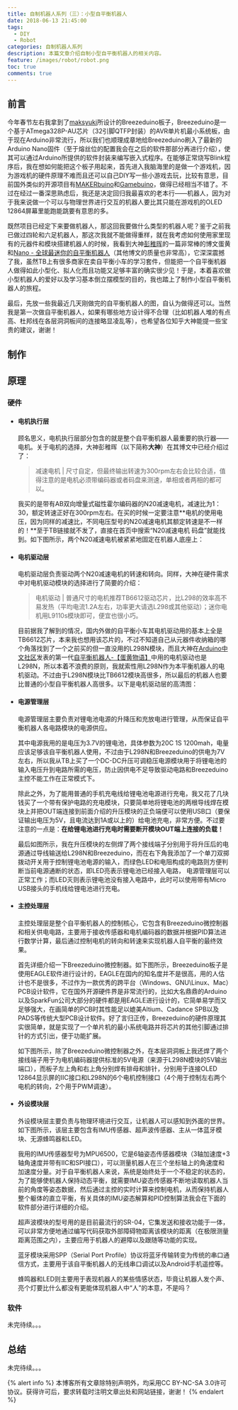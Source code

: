 ```yaml
---
title: 自制机器人系列（三）：小型自平衡机器人
date: 2018-06-13 21:45:00
tags:
  - DIY
  - Robot
categories: 自制机器人系列
description: 本篇文章介绍自制小型自平衡机器人的相关内容。
feature: /images/robot/robot.png
toc: true
comments: true
---
```


## 前言

今年春节左右我拿到了[maksyuki](https://github.com/maksyuki)所设计的Breezeduino板子，Breezeduino是一个基于ATmega328P-AU芯片（32引脚QTFP封装）的AVR单片机最小系统板，由于现在Arduino非常流行，所以我们也顺理成章地给Breezeduino刷入了最新的Arduino Nano固件（至于熔丝位的配置我会在之后的软件那部分再进行介绍），使其可以通过Arduino所提供的软件封装来编写嵌入式程序。在能够正常烧写Blink程序后，我在想如何能把这个板子用起来，首先进入我脑海里的是做一个游戏机，因为游戏机的硬件原理不难而且还可以自己DIY写一些小游戏去玩，比较有意思，目前国外类似的开源项目有[MAKERbuino](https://www.makerbuino.com/)和[Gamebuino](https://gamebuino.com/)，做得已经相当不错了。不过在经过一番深思熟虑后，我还是决定回归我最喜欢的老本行——机器人，因为对于我来说做一个可以与物理世界进行交互的机器人要比其只能在游戏机的OLED 12864屏幕里能跑能跳要有意思的多。

<!--more-->

既然项目已经定下来要做机器人，那这回我要做什么类型的机器人呢？鉴于之前我已做过四轮和六足机器人，那这次我就不能做得重样，就在我考虑如何使用家里现有的元器件和模块搭建机器人的时候，我看到大神[彭稚晖](http://www.pengzhihui.xyz/about/)的一篇非常棒的博文蛋黄和[Nano - 全球最迷你的自平衡机器人](http://www.pengzhihui.xyz/2015/12/09/nano/)（其他博文的质量也非常高），它深深震撼了我，虽然TB上有很多商家在卖自平衡小车的学习套件，但能把一个自平衡机器人做得如此小型化、拟人化而且功能又足够丰富的确实很少见！于是，本着喜欢做小型机器人的爱好以及学习基本倒立摆模型的目的，我也踏上了制作小型自平衡机器人的旅程。

最后，先放一些我最近几天刚做完的自平衡机器人的图，自认为做得还可以。当然我是第一次做自平衡机器人，如果有哪些地方设计得不合理（比如机器人堆的有点高、杜邦线在各层洞洞板间的连接略显凌乱等），也希望各位知乎大神能提一些宝贵的建议，谢谢！

## 制作

## 原理

### 硬件

- #### 电机执行层

  顾名思义，电机执行层部分包含的就是整个自平衡机器人最重要的执行器——电机。关于电机的选择，大神彭稚晖（以下简称**大神**）在其博文中已经介绍过了：

  > 减速电机 | 尺寸自定，但最终输出转速为300rpm左右会比较合适，值得注意的是电机必须带编码器或者码盘来测速，单相或者两相的都可以。

  我买的是带有AB双向增量式磁性霍尔编码器的N20减速电机，减速比为1：30，额定转速正好在300rpm左右。在买的时候一定要注意**电机的使用电压，因为同样的减速比，不同电压型号的N20减速电机其额定转速是不一样的！**至于TB链接就不发了，直接在首页中搜索“N20减速电机 码盘”就能找到。如下图所示，两个N20减速电机被紧紧地固定在机器人底座上：

- #### 电机驱动层

  电机驱动层负责驱动两个N20减速电机的转速和转向。同样，大神在硬件需求中对电机驱动模块的选择进行了简要的介绍：

  > 电机驱动 | 普通尺寸的电机推荐TB6612驱动芯片，比L298的效率高不易发热（平均电流1.2A左右，功率更大请选L298或其他驱动）；迷你电机用L9110s模块即可，便宜也很小巧。

  目前据我了解到的情况，国内外做的自平衡小车其电机驱动用的基本上全是TB6612芯片，本来我也想用该芯片的，不过不知道自己从元器件收纳箱的哪个角落找到了一个之前买的但一直没用的L298N模块，而且大神在[Arduino中文社区](https://www.arduino.cn/)发表的第一代[自平衡机器人-【蛋黄物语】](https://www.arduino.cn/thread-6246-1-1.html)中用的电机驱动也是L298N，所以本着不浪费的原则，我就索性用L298N作为本平衡机器人的电机驱动。不过由于L298N模块比TB6612模块高很多，所以最后的机器人也要比普通的小型自平衡机器人高很多。以下是电机驱动层的高清图：

- #### 电源管理层

  电源管理层主要负责对锂电池电源的升降压和充放电进行管理，从而保证自平衡机器人各电路模块的电源供应。

  其中电源我用的是电压为3.7V的锂电池，具体参数为20C 1S 1200mah，电量应该足够该自平衡机器人使用，不过由于L298N和Breezeduino的供电为7V左右，所以我从TB上买了一个DC-DC升压可调稳压电源模块用于将锂电池的输入电压升到电路所需的电压，防止因供电不足导致驱动电路和Breezeduino主控不能工作在正常模式下。

  除此之外，为了能用普通的手机充电线给锂电池电源进行充电，我又花了几块钱买了一个带有保护电路的充电模块，只要简单地将锂电池的两根导线焊在模块上并把OUT端连接到前面介绍的升压模块的正负端便可以使用USB口（要保证输出电压为5V，且电流达到1A或以上的）给电池充电，非常方便。不过要注意的一点是：**在给锂电池进行充电时需要断开模块OUT端上连接的负载！**

  最后如图所示，我在升压模块的左侧焊了两个接线端子分别用于将升压后的电源通过导线输送给L298N和Breezeduino，而在右下角我添加了一个单刀双掷拨动开关用于控制锂电池电源的输入，而绿色LED和电阻构成的电路则方便判断当前电源通断的状态，即LED亮表示锂电池已经接入电路， 电源管理层可以正常工作；而LED灭则表示锂电池没有接入电路中，此时可以使用带有Micro USB接头的手机线给锂电池进行充电。

- #### 主控处理层

  主控处理层是整个自平衡机器人的控制核心，它包含有Breezeduino微控制器和相关供电电路，主要用于接收传感器和电机编码器的数据并根据PID算法进行数学计算，最后通过控制电机的转向和转速来实现机器人自平衡的最终效果。

  首先详细介绍一下Breezeduino微控制器。如下图所示，Breezeduino板子是使用EAGLE软件进行设计的，EAGLE在国内的知名度并不是很高，用的人估计也不是很多，不过作为一款优秀的跨平台（Windows、GNU\Linux、Mac）PCB设计软件，它在国外开源硬件界是非常流行的，比如大名鼎鼎的Arduino以及SparkFun公司大部分的硬件都是用EAGLE进行设计的，它简单易学而又足够强大，在画简单的PCB时其性能足以媲美Altium、Cadance SPB以及PADS等传统大型PCB设计软件。好了言归正传，Breezeduino的硬件原理其实很简单，就是实现了一个单片机的最小系统电路并将芯片的其他引脚通过排针的方式引出，便于功能扩展。

  如下图所示，除了Breezeduino微控制器之外，在本层洞洞板上我还焊了两个接线端子用于为电机编码器提供标准的5V电源（来源于L298N模块的5V输出端口），而板子左上角和右上角分别焊有排母和排针，分别用于连接OLED 12864显示屏的IIC接口和L298N的6个电机控制接口（4个用于控制左右两个电机的转向，2个用于PWM调速）。

- #### 外设模块层

  外设模块层主要负责与物理环境进行交互，让机器人可以感知到外面的世界。如下图所示，该层主要包含有IMU传感器、超声波传感器、主从一体蓝牙模块、无源蜂鸣器和LED。

  我用的IMU传感器型号为MPU6500，它是6轴姿态传感器模块（3轴加速度+3轴角速度并带有IIC和SPI接口），可以测量机器人在三个坐标轴上的角速度和加速度分量。对于自平衡机器人来说，系统是始终处于一个不稳定的状态的，为了能够使机器人保持动态平衡，就需要IMU姿态传感器不断地读取机器人当前的角度等姿态数据，然后通过主控的实时计算来控制电机，从而保持机器人整个躯体的直立平衡，有关具体的IMU姿态解算和PID控制算法我会在下面的软件部分进行详细的介绍。

  超声波模块的型号用的是目前最流行的SR-04，它集发送和接收功能于一体，可以非常方便地通过编写代码获取外部障碍物距离该模块的距离（在极限测量距离范围之内），主要应用于机器人的避障以及跟随等功能的实现。

  蓝牙模块采用SPP（Serial Port Profile）协议将蓝牙传输转变为传统的串口通信方式，主要用于该自平衡机器人的无线串口调试以及Android手机遥控等。

  蜂鸣器和LED则主要用于表现机器人的某些情感状态，毕竟让机器人发个声、亮个灯要比什么都没有更能体现机器人中“人”的本意，不是吗？

### 软件

未完待续。。。

## 总结

未完待续。。。

{% alert info %}
本博客所有文章除特别声明外，均采用CC BY-NC-SA 3.0许可协议。获得许可后，要求转载时注明文章出处和网站链接，谢谢！
{% endalert %}
